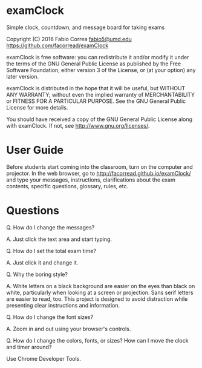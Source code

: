 # examClock

Simple clock, countdown, and message board for taking exams

Copyright (C) 2016 Fabio Correa fabio5@umd.edu https://github.com/facorread/examClock

examClock is free software: you can redistribute it and/or modify
it under the terms of the GNU General Public License as published by
the Free Software Foundation, either version 3 of the License, or
(at your option) any later version.

examClock is distributed in the hope that it will be useful,
but WITHOUT ANY WARRANTY; without even the implied warranty of
MERCHANTABILITY or FITNESS FOR A PARTICULAR PURPOSE.  See the
GNU General Public License for more details.

You should have received a copy of the GNU General Public License
along with examClock.  If not, see <http://www.gnu.org/licenses/>.

# User Guide

Before students start coming into the classroom, turn on the computer and projector. In the web browser, go to http://facorread.github.io/examClock/ and type your messages, instructions, clarifications about the exam contents, specific questions, glossary, rules, etc.

# Questions

Q. How do I change the messages?

A. Just click the text area and start typing.

Q. How do I set the total exam time?

A. Just click it and change it.

Q. Why the boring style?

A. White letters on a black background are easier on the eyes than black on white, particularly when looking at a screen or projection. Sans serif letters are easier to read, too. This project is designed to avoid distraction while presenting clear instructions and information.

Q. How do I change the font sizes?

A. Zoom in and out using your browser's controls.

Q. How do I change the colors, fonts, or sizes? How can I move the clock and timer around?

Use Chrome Developer Tools.
